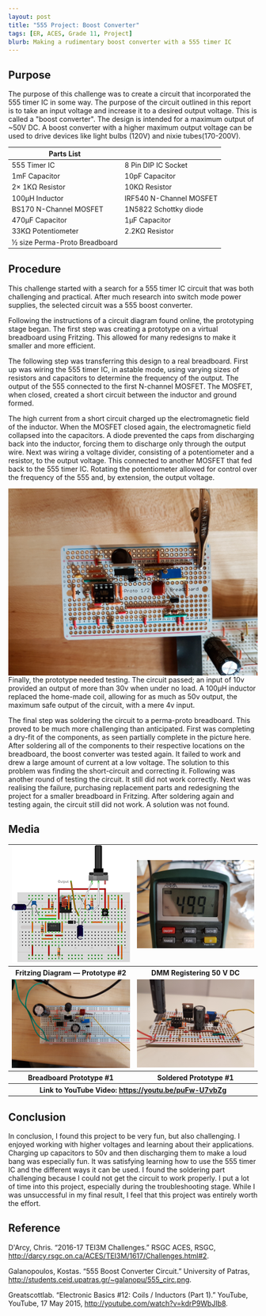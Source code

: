 ```yaml
---
layout: post
title: "555 Project: Boost Converter"
tags: [ER, ACES, Grade 11, Project]
blurb: Making a rudimentary boost converter with a 555 timer IC
---
```

Purpose
-------
The purpose of this challenge was to create a circuit that incorporated the 555 timer IC in some way. The purpose of the circuit outlined in this report is to take an input voltage and increase it to a desired output voltage. This is called a "boost converter". The design is intended for a maximum output of ~50V DC. A boost converter with a higher maximum output voltage can be used to drive devices like light bulbs (120V) and nixie tubes(170-200V).

Parts List||
----------|-|
555 Timer IC|8 Pin DIP IC Socket|
1mF Capacitor|10pF Capacitor|
2× 1KΩ Resistor|10KΩ Resistor|
100µH Inductor|IRF540 N-Channel MOSFET|
BS170 N-Channel MOSFET|1N5822 Schottky diode|
470µF Capacitor|1µF Capacitor|
33KΩ Potentiometer|2.2KΩ Resistor|
½ size Perma-Proto Breadboard||



Procedure
---------
This challenge started with a search for a 555 timer IC circuit that was both challenging and practical. After much research into switch mode power supplies, the selected circuit was a 555 boost converter.

Following the instructions of a circuit diagram found online, the prototyping stage began. The first step was creating a prototype on a virtual breadboard using Fritzing. This allowed for many redesigns to make it smaller and more efficient.

The following step was transferring this design to a real breadboard. First up was wiring the 555 timer IC, in astable mode, using varying sizes of resistors and capacitors to determine the frequency of the output. The output of the 555 connected to the first N-channel MOSFET. The MOSFET, when closed, created a short circuit between the inductor and ground formed.


The high current from a short circuit charged up the electromagnetic field of the inductor. When the MOSFET closed again, the electromagnetic field collapsed into the capacitors. A diode prevented the caps from discharging back into the inductor, forcing them to discharge only through the output wire. Next was wiring a voltage divider, consisting of a potentiometer and a resistor, to the output voltage. This connected to another MOSFET that fed back to the 555 timer IC. Rotating the potentiometer allowed for control over the frequency of the 555 and, by extension, the output voltage.

<img style="float:right" src="/assets/img/ER%20Reports/Grade%2011/555%20Boost/20161121_130738.jpg">

Finally, the prototype needed testing. The circuit passed; an input of 10v provided an output of more than 30v when under no load. A 100µH inductor replaced the home-made coil, allowing for as much as 50v output, the maximum safe output of the circuit, with a mere 4v input.

The final step was soldering the circuit to a perma-proto breadboard. This proved to be much more challenging than anticipated. First was completing a dry-fit of the components, as seen partially complete in the picture here. After soldering all of the components to their respective locations on the breadboard, the boost converter was tested again. It failed to work and drew a large amount of current at a low voltage. The solution to this problem was finding the short-circuit and correcting it. Following was another round of testing the circuit. It still did not work correctly. Next was realising the failure, purchasing replacement parts and redesigning the project for a smaller breadboard in Fritzing. After soldering again and testing again, the circuit still did not work. A solution was not found.

Media
-----
<table>
  <tr>
    <td>
      <img src="/assets/img/ER%20Reports/Grade%2011/555%20Boost/revised_bb.png">
    </td>
    <td>
      <img src="/assets/img/ER%20Reports/Grade%2011/555%20Boost/20161116_130233.jpg">
    </td>
  </tr>
  <tr>
    <th>Fritzing Diagram — Prototype #2</th>
    <th>DMM Registering 50 V DC</th>
  </tr>
  <tr>
    <td>
      <img src="/assets/img/ER%20Reports/Grade%2011/555%20Boost/20161116_130206.jpg">
    </td>
    <td>
      <img src="/assets/img/ER%20Reports/Grade%2011/555%20Boost/20161125_202340.jpg">
    </td>
  </tr>
  <tr>
    <th>Breadboard Prototype #1</th>
    <th>Soldered Prototype #1</th>
  </tr>
  <tr>
    <th colspan="2">Link to YouTube Video: <a href="https://youtu.be/puFw-U7vbZg">https://youtu.be/puFw-U7vbZg</a></th>
  </tr>
</table>

Conclusion
-----
In conclusion, I found this project to be very fun, but also challenging. I enjoyed working with higher voltages and learning about their applications. Charging up capacitors to 50v and then discharging them to make a loud bang was especially fun. It was satisfying learning how to use the 555 timer IC and the different ways it can be used. I found the soldering part challenging because I could not get the circuit to work properly. I put a lot of time into this project, especially during the troubleshooting stage. While I was unsuccessful in my final result, I feel that this project was entirely worth the effort.

Reference
-----
D'Arcy, Chris. “2016-17 TEI3M Challenges.” RSGC ACES, RSGC, <http://darcy.rsgc.on.ca/ACES/TEI3M/1617/Challenges.html#2>.

Galanopoulos, Kostas. “555 Boost Converter Circuit.” University of Patras, <http://students.ceid.upatras.gr/~galanopu/555_circ.png>.

Greatscottlab. “Electronic Basics #12: Coils / Inductors (Part 1).” YouTube, YouTube, 17 May 2015, <http://youtube.com/watch?v=kdrP9WbJIb8>.
